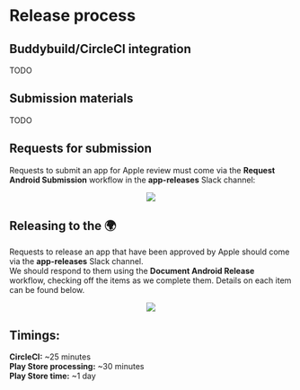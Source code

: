 # Release process

## Buddybuild/CircleCI integration
TODO 

## Submission materials
TODO

## Requests for submission
Requests to submit an app for Apple review must come via the **Request Android Submission** workflow in the **app-releases** Slack channel:  
<p align="center">
    <img src="request-android-submission.png">
</p>

## Releasing to the :earth_africa:
Requests to release an app that have been approved by Apple should come via the **app-releases** Slack channel.  
We should respond to them using the **Document Android Release** workflow, checking off the items as we complete them. Details on each item can be found below.  
<p align="center">
    <img src="document-android-release.png">
</p>

## Timings:
**CircleCI:** ~25 minutes  
**Play Store processing:** ~30 minutes  
**Play Store time:** ~1 day